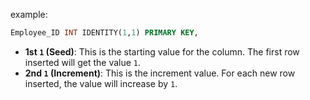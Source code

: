 example:
```sql
Employee_ID INT IDENTITY(1,1) PRIMARY KEY,
```

- **1st `1` (Seed)**: This is the starting value for the column. The first row inserted will get the value `1`.
- **2nd `1` (Increment)**: This is the increment value. For each new row inserted, the value will increase by `1`.